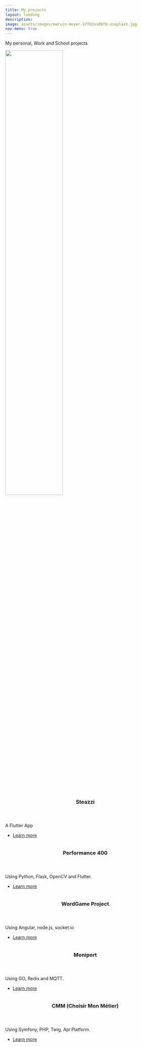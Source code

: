 ```yaml
---
title: My projects
layout: landing
description:
image: assets/images/marvin-meyer-SYTO3xs06fU-unsplash.jpg
nav-menu: true
---
```


<!-- Main -->
<div id="main">

<!-- One -->
<section id="one">
	<div class="inner">
		<p>My personal, Work and School projects</p>
	</div>
</section>

<!-- Two -->
<section id="two" class="spotlights">
	<section>
		<a href="projet2.html" class="image">
			<img src="{% link assets/images/logo_steazzi.png %}" alt="" data-position="top center" style="width: 60%;"/>
		</a>
		<div class="content">
			<div class="inner">
				<header class="major">
					<h3>Steazzi</h3>
				</header>
				<p>A Flutter App</p>
				<ul class="actions">
					<li><a href="projet2.html" class="button">Learn more</a></li>
				</ul>
			</div>
		</div>
	</section>
	<section>
		<a href="projet4.html" class="image">
			<img src="{% link assets/images/banner.jpg %}" alt="" data-position="25% 25%" />
		</a>
		<div class="content">
			<div class="inner">
				<header class="major">
					<h3>Performance 400</h3>
				</header>
				<p>Using Python, Flask, OpenCV and Flutter.</p>
				<ul class="actions">
					<li><a href="projet4.html" class="button">Learn more</a></li>
				</ul>
			</div>
		</div>
	</section>
	<section>
		<a href="projet1.html" class="image">
			<img src="{% link assets/images/jeudemots.png %}" alt="" data-position="center center" />
		</a>
		<div class="content">
			<div class="inner">
				<header class="major">
					<h3>WordGame Project</h3>
				</header>
				<p>Using Angular, node.js, socket.io</p>
				<ul class="actions">
					<li><a href="projet1.html" class="button">Learn more</a></li>
				</ul>
			</div>
		</div>
	</section>
	<section>
		<a href="projet3.html" class="image">
			<img src="{% link assets/images/moniport.jpg %}" alt="" data-position="25% 25%" />
		</a>
		<div class="content">
			<div class="inner">
				<header class="major">
					<h3>Moniport</h3>
				</header>
				<p>Using GO, Redis and MQTT.</p>
				<ul class="actions">
					<li><a href="projet3.html" class="button">Learn more</a></li>
				</ul>
			</div>
		</div>
	</section>
	<section>
		<a href="projet5.html" class="image">
			<img src="{% link assets/images/banner.jpg %}" alt="" data-position="25% 25%" />
		</a>
		<div class="content">
			<div class="inner">
				<header class="major">
					<h3>CMM (Choisir Mon Métier)</h3>
				</header>
				<p>Using Symfony, PHP, Twig, Api Platform.</p>
				<ul class="actions">
					<li><a href="projet5.html" class="button">Learn more</a></li>
				</ul>
			</div>
		</div>
	</section>
</section>

</div>
